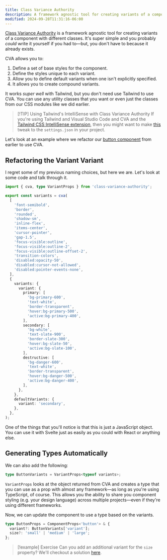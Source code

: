 ```yaml
---
title: Class Variance Authority
description: A framework agnostic tool for creating variants of a component with different classes.
modified: 2024-09-28T11:31:16-06:00
---
```


[Class Variance Authority](https://cva.style) is a framework agnostic tool for creating variants of a component with different classes. It's super simple and you probably _could_ write it yourself if you had to—but, you don't have to because it already exists.

CVA allows you to:

1. Define a set of base styles for the component.
2. Define the styles unique to each variant.
3. Allow you to define default variants when one isn't explicitly specified.
4. It allows you to create compound variants.

It works _super well_ with Tailwind, but you don't need use Tailwind to use CVA. You can use any utility classes that you want or even just the classes from our CSS modules like we did earlier.

> [!TIP] Using Tailwind's IntelliSense with Class Variance Authority
> If you're using Tailwind and Visual Studio Code and CVA and the [Tailwind CSS IntelliSense extension](https://marketplace.visualstudio.com/items?itemName=bradlc.vscode-tailwindcss), then you might want to make [this](https://cva.style/docs/getting-started/installation#tailwind-css) tweak to the `settings.json` in your project.

Let's look at an example where we refactor our [button component](adding-variants.md) from earlier to use CVA.

## Refactoring the Variant Variant

I regret some of my previous naming choices, but here we are. Let's look at some code and talk through it.

```ts
import { cva, type VariantProps } from 'class-variance-authority';

export const variants = cva(
  [
    'font-semibold',
    'border',
    'rounded',
    'shadow-sm',
    'inline-flex',
    'items-center',
    'cursor-pointer',
    'gap-1.5',
    'focus-visible:outline',
    'focus-visible:outline-2',
    'focus-visible:outline-offset-2',
    'transition-colors',
    'disabled:opacity-50',
    'disabled:cursor-not-allowed',
    'disabled:pointer-events-none',
  ],
  {
    variants: {
      variant: {
        primary: [
          'bg-primary-600',
          'text-white',
          'border-transparent',
          'hover:bg-primary-500',
          'active:bg-primary-400',
        ],
        secondary: [
          'bg-white',
          'text-slate-900',
          'border-slate-300',
          'hover:bg-slate-50',
          'active:bg-slate-100',
        ],
        destructive: [
          'bg-danger-600',
          'text-white',
          'border-transparent',
          'hover:bg-danger-500',
          'active:bg-danger-400',
        ],
      },
    },
    defaultVariants: {
      variant: 'secondary',
    },
  },
);
```

One of the things that you'll notice is that this is just a JavaScript object. You can use it with Svelte just as easily as you could with React or anything else.

## Generating Types Automatically

We can also add the following:

```ts
type ButtonVariants = VariantProps<typeof variants>;
```

`VariantProps` looks at the object returned from CVA and creates a type that you can use as a prop with almost any framework—as long as you're using TypeScript, of course. This allows you the ability to share you component styling (e.g. your design language) across multiple projects—even if they're using different frameworks.

Now, we can update the component to use a type based on the variants.

```ts
type ButtonProps = ComponentProps<'button'> & {
  variant?: ButtonVariants['variant'];
  size?: 'small' | 'medium' | 'large';
};
```

> [!example] Exercise
> Can you add an additional variant for the `size` property? We'll checkout a solution [here](adding-a-size-variant.md).
